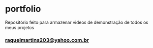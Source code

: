 # portfolio

Repositório feito para armazenar videos de demonstração de todos os meus projetos

### raquelmartins203@yahoo.com.br
